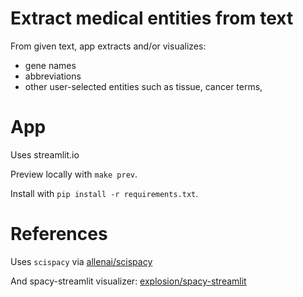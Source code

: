 # Extract medical entities from text

From given text, app extracts and/or visualizes:

  * gene names
  * abbreviations
  * other user-selected entities such as tissue, cancer terms,

# App

Uses streamlit.io

Preview locally with `make prev`.

Install with `pip install -r requirements.txt`.


# References

Uses `scispacy` via [allenai/scispacy](https://github.com/allenai/scispacy)

And spacy-streamlit visualizer: [explosion/spacy-streamlit](https://github.com/explosion/spacy-streamlit)
